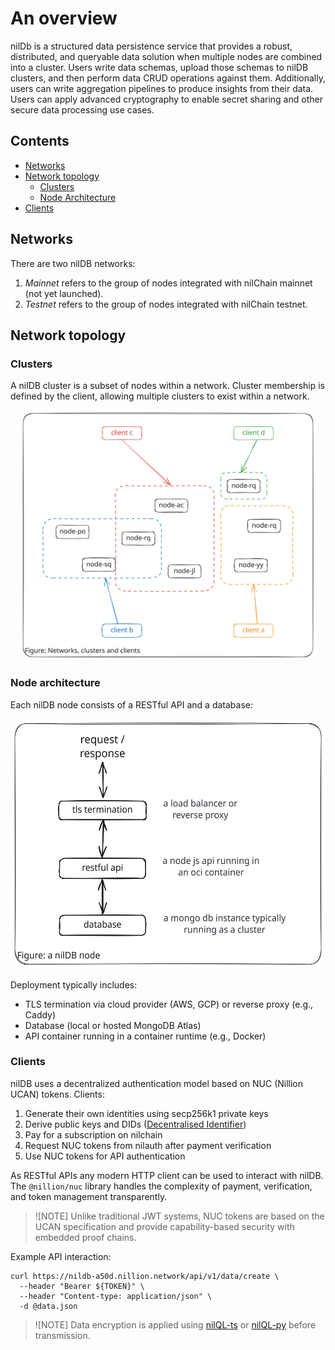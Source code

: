 # An overview

nilDb is a structured data persistence service that provides a robust, distributed, and queryable data solution when multiple nodes are combined into a cluster. Users write data schemas, upload those schemas to nilDB clusters, and then perform data CRUD operations against them. Additionally, users can write aggregation pipelines to produce insights from their data. Users can apply advanced cryptography to enable secret sharing and other secure data processing use cases.

## Contents

- [Networks](#networks)
- [Network topology](#network-topology)
    - [Clusters](#clusters)
    - [Node Architecture](#node-architecture)
- [Clients](#clients)

## Networks

There are two nilDB networks:

1. _Mainnet_ refers to the group of nodes integrated with nilChain mainnet (not yet launched).
2. _Testnet_ refers to the group of nodes integrated with nilChain testnet.

## Network topology

### Clusters

A nilDB cluster is a subset of nodes within a network. Cluster membership is defined by the client, allowing multiple clusters to exist within a network.

<div style="text-align: center">
  <img src="assets/network-topology.svg" height="400" alt="node-simple">
</div>

### Node architecture

Each nilDB node consists of a RESTful API and a database:

<div style="text-align: center">
  <img src="./assets/node-simple.svg" height="400" alt="node-simple">
</div>

Deployment typically includes:

- TLS termination via cloud provider (AWS, GCP) or reverse proxy (e.g., Caddy)
- Database (local or hosted MongoDB Atlas)
- API container running in a container runtime (e.g., Docker)

### Clients

nilDB uses a decentralized authentication model based on NUC (Nillion UCAN) tokens. Clients:

1. Generate their own identities using secp256k1 private keys
2. Derive public keys and DIDs ([Decentralised Identifier](https://www.w3.org/groups/wg/did/))
3. Pay for a subscription on nilchain
4. Request NUC tokens from nilauth after payment verification
5. Use NUC tokens for API authentication

As RESTful APIs any modern HTTP client can be used to interact with nilDB. The `@nillion/nuc` library handles the complexity of payment, verification, and token management transparently.

> ![NOTE]
> Unlike traditional JWT systems, NUC tokens are based on the UCAN specification and provide capability-based security with embedded proof chains.

Example API interaction:

```shell
curl https://nildb-a50d.nillion.network/api/v1/data/create \
  --header "Bearer ${TOKEN}" \
  --header "Content-type: application/json" \
  -d @data.json
```

> ![NOTE] Data encryption is applied using [nilQL-ts](https://github.com/nillionnetwork/nilql-ts) or [nilQL-py](https://github.com/nillionnetwork/nilql-py) before transmission. 
